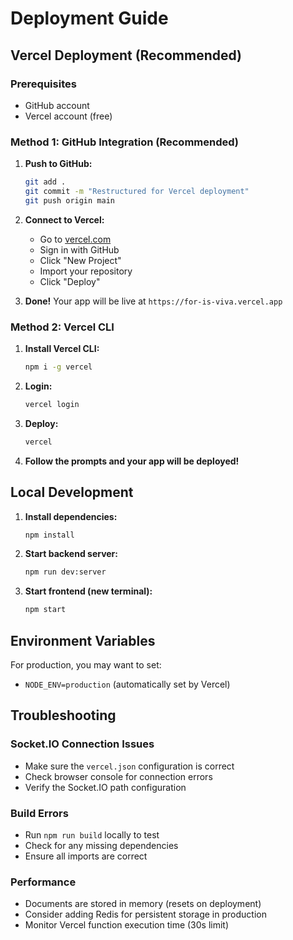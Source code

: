 # Deployment Guide

## Vercel Deployment (Recommended)

### Prerequisites

- GitHub account
- Vercel account (free)

### Method 1: GitHub Integration (Recommended)

1. **Push to GitHub:**

   ```bash
   git add .
   git commit -m "Restructured for Vercel deployment"
   git push origin main
   ```

2. **Connect to Vercel:**

   - Go to [vercel.com](https://vercel.com)
   - Sign in with GitHub
   - Click "New Project"
   - Import your repository
   - Click "Deploy"

3. **Done!** Your app will be live at `https://for-is-viva.vercel.app`

### Method 2: Vercel CLI

1. **Install Vercel CLI:**

   ```bash
   npm i -g vercel
   ```

2. **Login:**

   ```bash
   vercel login
   ```

3. **Deploy:**

   ```bash
   vercel
   ```

4. **Follow the prompts and your app will be deployed!**

## Local Development

1. **Install dependencies:**

   ```bash
   npm install
   ```

2. **Start backend server:**

   ```bash
   npm run dev:server
   ```

3. **Start frontend (new terminal):**
   ```bash
   npm start
   ```

## Environment Variables

For production, you may want to set:

- `NODE_ENV=production` (automatically set by Vercel)

## Troubleshooting

### Socket.IO Connection Issues

- Make sure the `vercel.json` configuration is correct
- Check browser console for connection errors
- Verify the Socket.IO path configuration

### Build Errors

- Run `npm run build` locally to test
- Check for any missing dependencies
- Ensure all imports are correct

### Performance

- Documents are stored in memory (resets on deployment)
- Consider adding Redis for persistent storage in production
- Monitor Vercel function execution time (30s limit)
